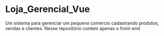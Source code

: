 # Loja_Gerencial_Vue
Um sistema para gerenciar um pequeno comercio cadastrando produtos, vendas e clientes. Nesse repositório contem apenas o front-end
